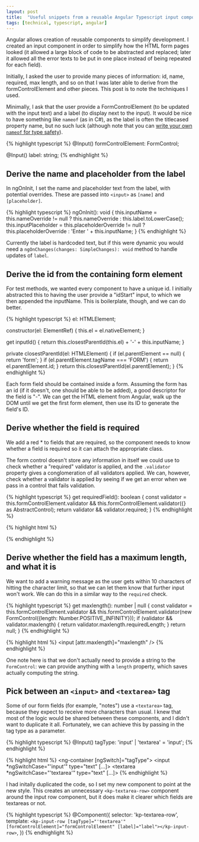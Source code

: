 ```yaml
---
layout: post
title:  "Useful snippets from a reusable Angular Typescript input component"
tags: [technical, typescript, angular]
---
```


Angular allows creation of reusable components to simplify development. I created an input component in order to simplify how the HTML form pages looked (it allowed a large block of code to be abstracted and replaced; later it allowed all the error texts to be put in one place instead of being repeated for each field).

Initially, I asked the user to provide many pieces of information: id, name, required, max length, and so on that I was later able to derive from the formControlElement and other pieces. This post is to note the techniques I used.

Minimally, I ask that the user provide a FormControlElement (to be updated with the input text) and a label (to display next to the input). It would be nice to have something like `nameof` (as in C#), as the label is often the titlecased property name, but no such luck (although note that you can [write your own `nameof` for type safety](https://schneidenbach.gitbooks.io/typescript-cookbook/nameof-operator.html)).

{% highlight typescript %}
@Input()
formControlElement: FormControl;

@Input()
label: string;
{% endhighlight %}

Derive the name and placeholder from the label
----------------------------------------------

In ngOnInit, I set the name and placeholder text from the label, with potential overrides. These are passed into `<input>` as `[name]` and `[placeholder]`.

{% highlight typescript %}
ngOnInit(): void {
	this.inputName = this.nameOverride != null ? this.nameOverride : this.label.toLowerCase();
	this.inputPlaceholder = this.placeholderOverride != null ? this.placeholderOverride : 'Enter ' + this.inputName;
}
{% endhighlight %}

Currently the label is hardcoded text, but if this were dynamic you would need a `ngOnChanges(changes: SimpleChanges): void` method to handle updates of `label`.

Derive the id from the containing form element 
-----------------------------------------------

For test methods, we wanted every component to have a unique id. I initially abstracted this to having the user provide a "idStart" input, to which we then appended the inputName. This is boilerplate, though, and we can do better.

{% highlight typescript %}
el: HTMLElement;

constructor(el: ElementRef) {
	this.el = el.nativeElement;
}

get inputId() {
	return this.closestParentId(this.el) + '-' + this.inputName;
}

private closestParentId(el: HTMLElement) {
	if (el.parentElement == null) {
		return 'form';
	}
	if (el.parentElement.tagName === 'FORM') {
		return el.parentElement.id;
	}
	return this.closestParentId(el.parentElement);
}
{% endhighlight %}

Each form field should be contained inside a form. Assuming the form has an id (if it doesn't, one should be able to be added), a good descriptor for the field is "<formName>-<fieldName>". We can get the HTML element from Angular, walk up the DOM until we get the first form element, then use its ID to generate the field's ID.

Derive whether the field is required
------------------------------------

We add a red * to fields that are required, so the component needs to know whether a field is required so it can attach the appropriate class.

<object type="text/html" data="/assets/2020-06-input-component/required.html" width="150px" height="40px"></object>

The form control doesn't store any information in itself we could use to check whether a "required" validator is applied, and the `.validator` property gives a conglomeration of all validators applied. We can, however, check whether a validator is applied by seeing if we get an error when we pass in a control that fails validation.

{% highlight typescript %}
get requiredField(): boolean {
	const validator = this.formControlElement.validator && this.formControlElement.validator({} as AbstractControl);
	return validator && validator.required;
}
{% endhighlight %}

{% highlight html %}
<div [ngClass]="{ required: requiredField }">
{% endhighlight %}

Derive whether the field has a maximum length, and what it is
-------------------------------------------------------------

We want to add a warning message as the user gets within 10 characters of hitting the character limit, so that we can let them know that further input won't work. We can do this in a similar way to the `required` check.

{% highlight typescript %}
get maxlength(): number | null {
	const validator = this.formControlElement.validator && this.formControlElement.validator(new FormControl({length: Number.POSITIVE_INFINITY}));
	if (validator && validator.maxlength) {
		return validator.maxlength.requiredLength;
	}
	return null;
}
{% endhighlight %}

{% highlight html %}
<input [attr.maxlength]="maxlength" />
{% endhighlight %}

One note here is that we don't actually need to provide a string to the `FormControl`: we can provide anything with a `length` property, which saves actually computing the string.

Pick between an `<input>` and `<textarea>` tag
----------------------------------------------

Some of our form fields (for example, "notes") use a `<textarea>` tag, because they expect to receive more characters than usual. I knew that most of the logic would be shared between these components, and I didn't want to duplicate it all. Fortunately, we can achieve this by passing in the tag type as a parameter.

{% highlight typescript %}
@Input()
tagType: 'input' | 'textarea' = 'input';
{% endhighlight %}

{% highlight html %}
<ng-container [ngSwitch]="tagType">
	<input *ngSwitchCase="'input'" type="text" [...]>
	<textarea *ngSwitchCase="'textarea'" type="text" [...]></textarea>
</ng-container>
{% endhighlight %}

I had initally duplicated the code, so I set my new component to point at the new style. This creates an unnecessary `<kp-textarea-row>` component around the input row component, but it does make it clearer which fields are textareas or not.

{% highlight typescript %}
@Component({
	selector: 'kp-textarea-row',
	template: `<kp-input-row [tagType]="'textarea'" [formControlElement]="formControlElement" [label]="label"></kp-input-row>`,
})
{% endhighlight %}
